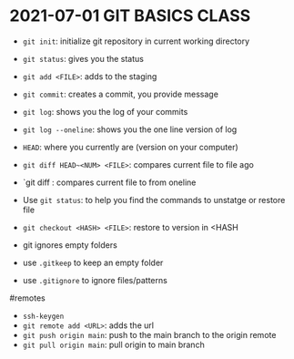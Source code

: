 # 2021-07-01 GIT BASICS CLASS


- `git init`: initialize git repository in current working directory
- `git status`: gives you the status
- `git add <FILE>`: adds <FILE > to the staging
- `git commit`: creates a commit, you provide message
- `git log`: shows you the log of your commits
- `git log --oneline`: shows you the one line version of log
- `HEAD`: where you currently are (version on your computer)
- `git diff HEAD~<NUM> <FILE>`: compares current file to file <NUM> ago
- `git diff <HASH> <FILE>: compares current file to <HASH> from oneline 

- Use `git status`: to help you find the commands to unstatge or restore file
- `git checkout <HASH> <FILE>`: restore <FILE> to version in <HASH
- git ignores  empty folders
- use `.gitkeep` to keep an empty folder
- use `.gitignore` to ignore files/patterns    

#remotes
-  `ssh-keygen`
-  `git remote add <URL>`: adds the url
- `git push origin main`: push to the main branch to the origin remote
- `git pull origin main`: pull origin to main branch
